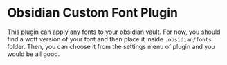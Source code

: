 # Obsidian Custom Font Plugin

This plugin can apply any fonts to your obsidian vault. For now, you should find a woff version of your font and then place it inside `.obsidian/fonts` folder. Then, you can choose it from the settings menu of plugin and you would be all good. 